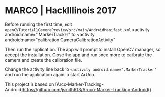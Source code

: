 # MARCO | HackIllinois 2017

Before running the first time, edit `openCVTutorial1CameraPreview/src/main/AndroidManifest.xml`
        <activity android:name=".MarkerTracker"
to
        <activity android:name="calibration.CameraCalibrationActivity"

Then run the application.  The app will prompt to install OpenCV manager, so accept the installation.  Close the app and run once more to calibrate the camera and create the calibration file.

Change the activity line back to `<activity android:name=".MarkerTracker"` and run the application again to start ArUco.


This project is based on [Arco-Marker-Tracking-Android]https://github.com/jsmith613/Aruco-Marker-Tracking-Android()
